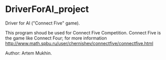 # DriverForAI_project

Driver for AI ("Connect Five" game).

This program shoud be used for Connect Five Competition. Connect Five is the game like Connect Four; for more information http://www.math.spbu.ru/user/chernishev/connectfive/connectfive.html

Author: Artem Mukhin.
